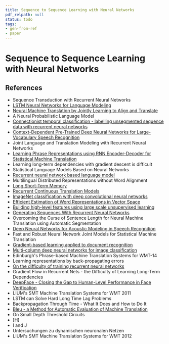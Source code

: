 ```yaml
---
title: Sequence to Sequence Learning with Neural Networks
pdf_relpath: null
status: todo
tags:
- gen-from-ref
- paper
---
```


# Sequence to Sequence Learning with Neural Networks

## References

- Sequence Transduction with Recurrent Neural Networks
- [LSTM Neural Networks for Language Modeling](./lstm-neural-networks-for-language-modeling.md)
- [Neural Machine Translation by Jointly Learning to Align and Translate](./neural-machine-translation-by-jointly-learning-to-align-and-translate.md)
- A Neural Probabilistic Language Model
- [Connectionist temporal classification - labelling unsegmented sequence data with recurrent neural networks](./connectionist-temporal-classification-labelling-unsegmented-sequence-data-with-recurrent-neural-networks.md)
- [Context-Dependent Pre-Trained Deep Neural Networks for Large-Vocabulary Speech Recognition](./context-dependent-pre-trained-deep-neural-networks-for-large-vocabulary-speech-recognition.md)
- Joint Language and Translation Modeling with Recurrent Neural Networks
- [Learning Phrase Representations using RNN Encoder-Decoder for Statistical Machine Translation](./learning-phrase-representations-using-rnn-encoder-decoder-for-statistical-machine-translation.md)
- Learning long-term dependencies with gradient descent is difficult
- Statistical Language Models Based on Neural Networks
- [Recurrent neural network based language model](./recurrent-neural-network-based-language-model.md)
- Multilingual Distributed Representations without Word Alignment
- [Long Short-Term Memory](./long-short-term-memory.md)
- [Recurrent Continuous Translation Models](./recurrent-continuous-translation-models.md)
- [ImageNet classification with deep convolutional neural networks](./imagenet-classification-with-deep-convolutional-neural-networks.md)
- [Efficient Estimation of Word Representations in Vector Space](./efficient-estimation-of-word-representations-in-vector-space.md)
- [Building high-level features using large scale unsupervised learning](./building-high-level-features-using-large-scale-unsupervised-learning.md)
- [Generating Sequences With Recurrent Neural Networks](./generating-sequences-with-recurrent-neural-networks.md)
- Overcoming the Curse of Sentence Length for Neural Machine Translation using Automatic Segmentation
- [Deep Neural Networks for Acoustic Modeling in Speech Recognition](./deep-neural-networks-for-acoustic-modeling-in-speech-recognition.md)
- Fast and Robust Neural Network Joint Models for Statistical Machine Translation
- [Gradient-based learning applied to document recognition](./gradient-based-learning-applied-to-document-recognition.md)
- [Multi-column deep neural networks for image classification](./multi-column-deep-neural-networks-for-image-classification.md)
- Edinburgh's Phrase-based Machine Translation Systems for WMT-14
- Learning representations by back-propagating errors
- [On the difficulty of training recurrent neural networks](./on-the-difficulty-of-training-recurrent-neural-networks.md)
- Gradient Flow in Recurrent Nets - the Difficulty of Learning Long-Term Dependencies
- [DeepFace - Closing the Gap to Human-Level Performance in Face Verification](./deepface-closing-the-gap-to-human-level-performance-in-face-verification.md)
- LIUM's SMT Machine Translation Systems for WMT 2011
- LSTM can Solve Hard Long Time Lag Problems
- Backpropagation Through Time - What It Does and How to Do It
- [Bleu - a Method for Automatic Evaluation of Machine Translation](./bleu-a-method-for-automatic-evaluation-of-machine-translation.md)
- On Small Depth Threshold Circuits
- [H]
- I and J
- Untersuchungen zu dynamischen neuronalen Netzen
- LIUM's SMT Machine Translation Systems for WMT 2012
